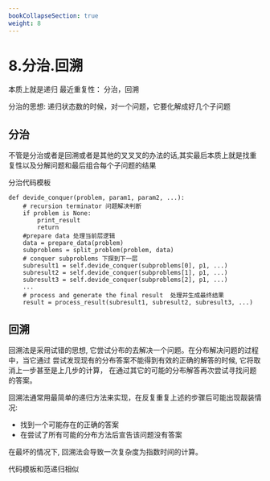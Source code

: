 ```yaml
---
bookCollapseSection: true
weight: 8
---
```


# 8.分治.回溯
本质上就是递归
最近重复性： 分治，回溯

分治的思想: 递归状态数的时候，对一个问题，它要化解成好几个子问题

## 分治
不管是分治或者是回溯或者是其他的叉叉叉的办法的话,其实最后本质上就是找重复性以及分解问题和最后组合每个子问题的结果

分治代码模板
```$xslt
def devide_conquer(problem, param1, param2, ...):
    # recursion terminator 问题解决判断
    if problem is None:
        print_result
        return
    #prepare data 处理当前层逻辑
    data = prepare_data(problem)
    subproblems = split_problem(problem, data)
    # conquer subproblems 下探到下一层
    subresult1 = self.devide_conquer(subproblems[0], p1, ...)
    subresult2 = self.devide_conquer(subproblems[1], p1, ...)
    subresult3 = self.devide_conquer(subproblems[2], p1, ...)
    ...
    # process and generate the final result  处理并生成最终结果
    result = process_result(subresult1, subresult2, subresult3, ...)
```

## 回溯
回溯法是采用试错的思想, 它尝试分布的去解决一个问题。在分布解决问题的过程中，当它通过
尝试发现现有的分布答案不能得到有效的正确的解答的时候, 它将取消上一步甚至是上几步的计算，
在通过其它的可能的分布解答再次尝试寻找问题的答案。

回溯法通常用最简单的递归方法来实现，在反复重复上述的步骤后可能出现靓装情况:  
* 找到一个可能存在的正确的答案
* 在尝试了所有可能的分布方法后宣告该问题没有答案

在最坏的情况下, 回溯法会导致一次复杂度为指数时间的计算。

代码模板和范递归相似

